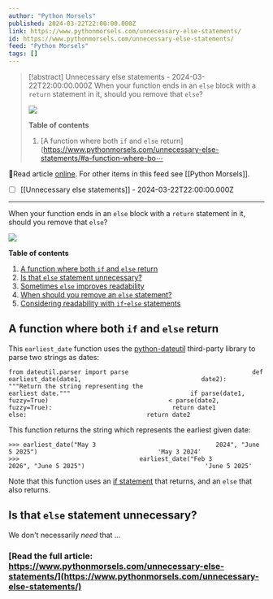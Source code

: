 ```yaml
---
author: "Python Morsels"
published: 2024-03-22T22:00:00.000Z
link: https://www.pythonmorsels.com/unnecessary-else-statements/
id: https://www.pythonmorsels.com/unnecessary-else-statements/
feed: "Python Morsels"
tags: []
---
```

> [!abstract] Unnecessary else statements - 2024-03-22T22:00:00.000Z
> When your function ends in an `else` block with a `return` statement in it, should you remove that `else`?
> 
> ![](https://i.vimeocdn.com/filter/overlay?src0=https%3A%2F%2Fi.vimeocdn.com%2Fvideo%2F1819454470-59789a86671b414679eb978d1af70942df16e8d2ea5ca46c1f4eab3ae5e2e0eb-d_1920x1080&src1=http%3A%2F%2Ff.vimeocdn.com%2Fp%2Fimages%2Fcrawler_play.png)
> 
> **Table of contents**
> 
> 1. [A function where both `if` and `else` return](https://www.pythonmorsels.com/unnecessary-else-statements/#a-function-where-bo⋯

🔗Read article [online](https://www.pythonmorsels.com/unnecessary-else-statements/). For other items in this feed see [[Python Morsels]].

- [ ] [[Unnecessary else statements]] - 2024-03-22T22:00:00.000Z
- - -
When your function ends in an `else` block with a `return` statement in it, should you remove that `else`?

![](https://i.vimeocdn.com/filter/overlay?src0=https%3A%2F%2Fi.vimeocdn.com%2Fvideo%2F1819454470-59789a86671b414679eb978d1af70942df16e8d2ea5ca46c1f4eab3ae5e2e0eb-d_1920x1080&src1=http%3A%2F%2Ff.vimeocdn.com%2Fp%2Fimages%2Fcrawler_play.png)

**Table of contents**

1. [A function where both `if` and `else` return](https://www.pythonmorsels.com/unnecessary-else-statements/#a-function-where-both-if-and-else-return)
2. [Is that `else` statement unnecessary?](https://www.pythonmorsels.com/unnecessary-else-statements/#is-that-else-statement-unnecessary)
3. [Sometimes `else` improves readability](https://www.pythonmorsels.com/unnecessary-else-statements/#sometimes-else-improves-readability)
4. [When should you remove an `else` statement?](https://www.pythonmorsels.com/unnecessary-else-statements/#when-should-you-remove-an-else-statement)
5. [Considering readability with `if`-`else` statements](https://www.pythonmorsels.com/unnecessary-else-statements/#considering-readability-with-if-else-statements)

## A function where both `if` and `else` return

This `earliest_date` function uses the [python-dateutil](https://pypi.org/project/python-dateutil/) third-party library to parse two strings as dates:

`from dateutil.parser import parse                                  def earliest_date(date1,                                 date2):                                 """Return the string representing the                                 earliest date."""                                 if parse(date1,                                 fuzzy=True)                                 < parse(date2,                                 fuzzy=True):                                 return date1                                 else:                                 return date2`
                                

This function returns the string which represents the earliest given date:

`>>> earliest_date("May 3                                 2024", "June 5 2025")                                 'May 3 2024'                                 >>>                                 earliest_date("Feb 3                                 2026", "June 5 2025")                                 'June 5 2025'`
                                

Note that this function uses an [if statement](https://www.pythonmorsels.com/if-statements/) that returns, and an `else` that also returns.

## Is that `else` statement unnecessary?

We don't necessarily _need_ that …

### [Read the full article: https://www.pythonmorsels.com/unnecessary-else-statements/](https://www.pythonmorsels.com/unnecessary-else-statements/)
